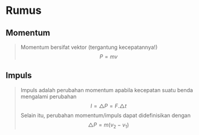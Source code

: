 # Rumus
## Momentum
> Momentum bersifat vektor (tergantung kecepatannya!)
> $$P = mv$$

## Impuls
> Impuls adalah perubahan momentum apabila kecepatan suatu benda mengalami perubahan
> $$I = \triangle P =F. \triangle t$$
> Selain itu, perubahan momentum/impuls dapat didefinisikan dengan
> $$\triangle P = m (v_{2}-v_{1})$$
